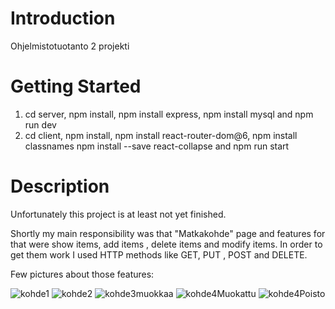 # Introduction 
Ohjelmistotuotanto 2 projekti


# Getting Started
1. cd server, npm install, npm install express, npm install mysql and npm run dev
2. cd client,
npm install,
npm install react-router-dom@6,
npm install classnames
npm install --save react-collapse
and npm run start

# Description
Unfortunately this project is at least not yet finished.

Shortly my main responsibility was that "Matkakohde" page and features for that were show items, add items  , delete items and modify items.
In order to get them work I used HTTP methods like GET, PUT , POST and DELETE.

Few pictures about those features:

![kohde1](https://user-images.githubusercontent.com/73167289/211156049-db1eb8b5-cd86-4935-90b4-e3beffd2e706.PNG)
![kohde2](https://user-images.githubusercontent.com/73167289/211156101-8afacfe7-0ad5-46e9-b7f7-542671f77100.PNG)
![kohde3muokkaa](https://user-images.githubusercontent.com/73167289/211156106-4425e9ee-f7e8-4f44-9290-119d8a570fcf.PNG)
![kohde4Muokattu](https://user-images.githubusercontent.com/73167289/211156109-630b5fb5-a55b-4c47-bc7f-e1a7d8e8d852.PNG)
![kohde4Poisto](https://user-images.githubusercontent.com/73167289/211156114-79527936-f981-4f39-8695-756ff99d37e8.PNG)
